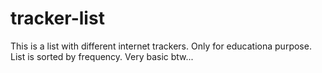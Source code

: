 # tracker-list
This is a list with different internet trackers. Only for educationa purpose.
List is sorted by frequency. Very basic btw...

